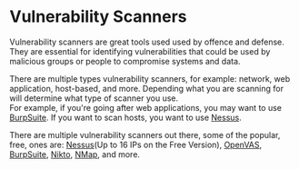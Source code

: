 # Vulnerability Scanners

Vulnerability scanners are great tools used used by offence and defense. They are essential for identifying vulnerabilities that could be used by malicious groups or people to compromise systems and data.

There are multiple types vulnerability scanners, for example: network, web application, host-based, and more. Depending what you are scanning for will determine what type of scanner you use.\
For example, if you're going after web applications, you may want to use [BurpSuite](https://portswigger.net/burp/communitydownload). If you want to scan hosts, you want to use [Nessus](https://www.tenable.com/products/nessus).

There are multiple vulnerability scanners out there, some of the popular, free, ones are: [Nessus](https://www.tenable.com/products/nessus)(Up to 16 IPs on the Free Version), [OpenVAS](https://openvas.org/), [BurpSuite](https://portswigger.net/burp/communitydownload), [Nikto](https://github.com/sullo/nikto), [NMap](https://nmap.org/), and more.
